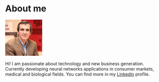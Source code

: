 # About me
![lorenzo pattori](images/foto_lap.jpg)

Hi! I am passionate about technology and new business generation. Currently developing neural networks applications in consumer markets, medical and biological fields.
You can find more in my [Linkedin](https://www.linkedin.com/in/pattori/) profile.
